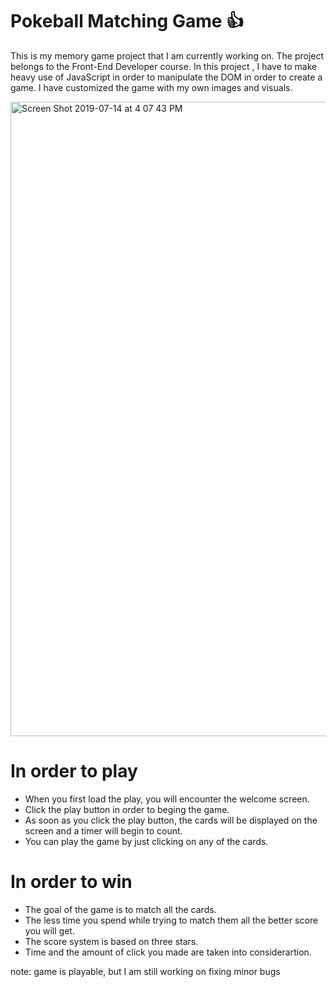 # Pokeball Matching Game :+1:

This is my memory game project that I am currently working on. The project belongs to the Front-End Developer course.  In this project , I have to make heavy use of JavaScript in order to manipulate the DOM in order to create a game. I have customized the game with my own images and visuals.


<img width="1015" alt="Screen Shot 2019-07-14 at 4 07 43 PM" src="https://user-images.githubusercontent.com/14895538/61188749-b6be5700-a651-11e9-9ce4-42306b49feb6.png">


# In order to play 

* When you first load the play, you will encounter the welcome screen.<br>
* Click the play button in order to beging the game.<br>
* As soon as you click the play button, the cards will be displayed on the screen and a timer will begin to count.<br>
* You can play the game by just clicking on any of the cards.<br>

# In order to win

* The goal of the game is to match all the cards.<br>
* The less time you spend while trying to match them all the better score you will get.<br>
* The score system is based on three stars.<br>
* Time and the amount of click you made are taken into considerartion.<br>

note: game is playable, but I am still working on  fixing minor bugs
